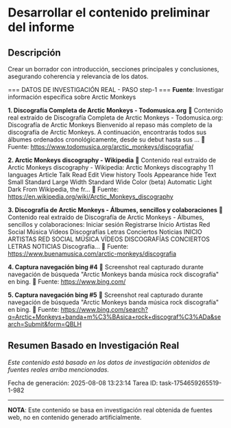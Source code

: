 # Desarrollar el contenido preliminar del informe

## Descripción
Crear un borrador con introducción, secciones principales y conclusiones, asegurando coherencia y relevancia de los datos.



=== DATOS DE INVESTIGACIÓN REAL - PASO step-1 ===
**Fuente**: Investigar información específica sobre Arctic Monkeys


**1. Discografía Completa de Arctic Monkeys - Todomusica.org**
   📄 Contenido real extraído de Discografía Completa de Arctic Monkeys - Todomusica.org: Discografía de Arctic Monkeys Bienvenido al repaso más completo de la discografía de Arctic Monkeys. A continuación, encontrarás todos sus álbumes ordenados cronológicamente, desde su debut hasta sus ...
   🔗 Fuente: https://www.todomusica.org/arctic_monkeys/discografia/


**2. Arctic Monkeys discography - Wikipedia**
   📄 Contenido real extraído de Arctic Monkeys discography - Wikipedia: Arctic Monkeys discography 11 languages Article Talk Read Edit View history Tools Appearance hide Text Small Standard Large Width Standard Wide Color (beta) Automatic Light Dark From Wikipedia, the fr...
   🔗 Fuente: https://en.wikipedia.org/wiki/Arctic_Monkeys_discography


**3. Discografía de Arctic Monkeys - Álbumes, sencillos y colaboraciones**
   📄 Contenido real extraído de Discografía de Arctic Monkeys - Álbumes, sencillos y colaboraciones: Iniciar sesión Registrarse Inicio Artistas Red Social Música Vídeos Discografías Letras Conciertos Noticias INICIO ARTISTAS RED SOCIAL MÚSICA VÍDEOS DISCOGRAFÍAS CONCIERTOS LETRAS NOTICIAS Discografía...
   🔗 Fuente: https://www.buenamusica.com/arctic-monkeys/discografia


**4. Captura navegación bing #4**
   📄 Screenshot real capturado durante navegación de búsqueda "Arctic Monkeys banda música rock discografía" en bing.
   🔗 Fuente: https://www.bing.com/


**5. Captura navegación bing #5**
   📄 Screenshot real capturado durante navegación de búsqueda "Arctic Monkeys banda música rock discografía" en bing.
   🔗 Fuente: https://www.bing.com/search?q=Arctic+Monkeys+banda+m%C3%BAsica+rock+discograf%C3%ADa&search=Submit&form=QBLH



## Resumen Basado en Investigación Real
*Este contenido está basado en los datos de investigación obtenidos de fuentes reales arriba mencionadas.*

Fecha de generación: 2025-08-08 13:23:14
Tarea ID: task-1754659265519-1-982

---
**NOTA**: Este contenido se basa en investigación real obtenida de fuentes web, no en contenido generado artificialmente.
